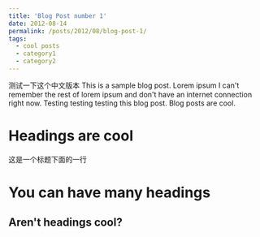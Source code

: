 ```yaml
---
title: 'Blog Post number 1'
date: 2012-08-14
permalink: /posts/2012/08/blog-post-1/
tags:
  - cool posts
  - category1
  - category2
---
```


测试一下这个中文版本
This is a sample blog post. Lorem ipsum I can't remember the rest of lorem ipsum and don't have an internet connection right now. Testing testing testing this blog post. Blog posts are cool.

Headings are cool
======
这是一个标题下面的一行

You can have many headings
======

Aren't headings cool?
------